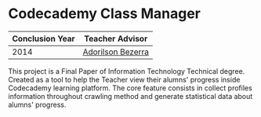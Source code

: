 Codecademy Class Manager
==========

| Conclusion Year | Teacher Advisor |
|--|--|
|2014|[Adorilson Bezerra](https://github.com/adorilson)|

This project is a Final Paper of Information Technology Technical degree. Created as a tool to help the Teacher view their alumns' progress inside Codecademy learning platform. The core feature consists in collect profiles information throughout crawling method and generate statistical data about alumns' progress. 

